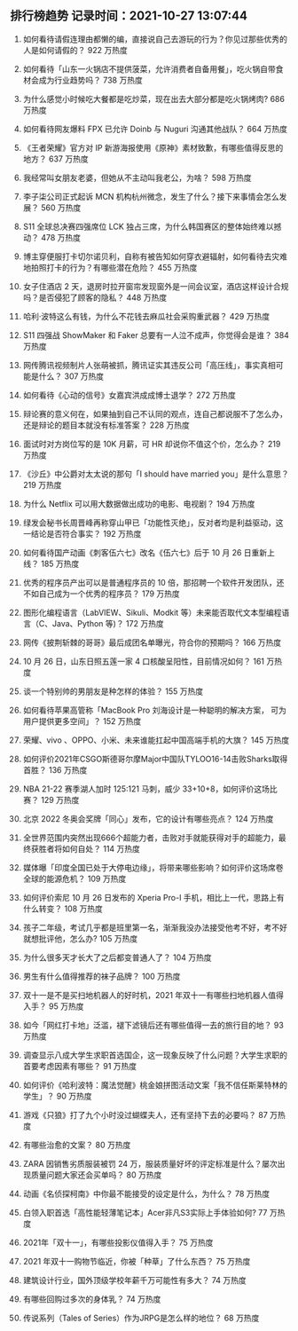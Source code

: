 
## 排行榜趋势 记录时间：2021-10-27 13:07:44
  
  1. 如何看待请假连理由都懒的编，直接说自己去游玩的行为？你见过那些优秀的人是如何请假的？ 922 万热度
    
  2. 如何看待「山东一火锅店不提供菠菜，允许消费者自备用餐」，吃火锅自带食材会成为行业趋势吗？ 738 万热度
    
  3. 为什么感觉小时候吃大餐都是吃炒菜，现在出去大部分都是吃火锅烤肉? 686 万热度
    
  4. 如何看待网友爆料 FPX 已允许 Doinb 与 Nuguri 沟通其他战队？ 664 万热度
    
  5. 《王者荣耀》官方对 IP 新游海报使用《原神》素材致歉，有哪些值得反思的地方？ 637 万热度
    
  6. 我经常叫女朋友老婆，但她从不主动叫我老公，为啥？ 598 万热度
    
  7. 李子柒公司正式起诉 MCN 机构杭州微念，发生了什么？接下来事情会怎么发展？ 560 万热度
    
  8. S11 全球总决赛四强席位 LCK 独占三席，为什么韩国赛区的整体始终难以撼动？ 478 万热度
    
  9. 博主穿便服打卡切尔诺贝利，自称有被告知如何穿衣避辐射，如何看待去灾难地拍照打卡的行为？有哪些潜在危险？ 455 万热度
    
  10. 女子住酒店 2 天，退房时拉开窗帘发现窗外是一间会议室，酒店这样设计合规吗？是否侵犯了顾客的隐私？ 448 万热度
    
  11. 哈利·波特这么有钱，为什么不花钱去麻瓜社会采购重武器？ 429 万热度
    
  12. S11 四强战 ShowMaker 和 Faker 总要有一人泣不成声，你觉得会是谁？ 384 万热度
    
  13. 网传腾讯视频制片人张萌被抓，腾讯证实其违反公司「高压线」，事实真相可能是什么？ 307 万热度
    
  14. 如何看待《心动的信号》女嘉宾洪成成博士退学？ 272 万热度
    
  15. 辩论赛的意义何在，如果抽到自己不认同的观点，连自己都说服不了怎么办，还是辩论的题目本就没有标准答案？ 228 万热度
    
  16. 面试时对方岗位写的是 10K 月薪，可 HR 却说你不值这个价，怎么办？ 219 万热度
    
  17. 《沙丘》中公爵对太太说的那句「I should have married you」是什么意思？ 219 万热度
    
  18. 为什么 Netflix 可以用大数据做出成功的电影、电视剧？ 194 万热度
    
  19. 绿发会秘书长周晋峰再称穿山甲已「功能性灭绝」，反对者均是利益驱动，这一结论是否符合事实？ 192 万热度
    
  20. 如何看待国产动画《刺客伍六七》改名《伍六七》后于 10 月 26 日重新上线？ 185 万热度
    
  21. 优秀的程序员产出可以是普通程序员的 10 倍，那招聘一个软件开发团队，还不如自己成为一个优秀的程序员？ 179 万热度
    
  22. 图形化编程语言（LabVIEW、Sikuli、Modkit 等）未来能否取代文本型编程语言（C、Java、Python 等)？ 172 万热度
    
  23. 网传《披荆斩棘的哥哥》最后成团名单曝光，符合你的预期吗？ 166 万热度
    
  24. 10 月 26 日，山东日照五莲一家 4 口核酸呈阳性，目前情况如何？ 161 万热度
    
  25. 谈一个特别帅的男朋友是种怎样的体验？ 155 万热度
    
  26. 如何看待苹果高管称「MacBook Pro 刘海设计是一种聪明的解决方案， 可为用户提供更多空间」？ 152 万热度
    
  27. 荣耀、vivo 、OPPO、小米、未来谁能扛起中国高端手机的大旗？ 145 万热度
    
  28. 如何评价2021年CSGO斯德哥尔摩Major中国队TYLOO16-14击败Sharks取得首胜？ 136 万热度
    
  29. NBA 21-22 赛季湖人加时 125:121 马刺，威少 33+10+8，如何评价这场比赛？ 129 万热度
    
  30. 北京 2022 冬奥会奖牌「同心」发布，它的设计有哪些亮点？ 124 万热度
    
  31. 全世界范围内突然出现666个超能力者，击败对手就能获得对手的超能力，最终获胜者将如何自处？ 114 万热度
    
  32. 媒体曝「印度全国已处于大停电边缘」，将带来哪些影响？如何评价这场席卷全球的能源危机？ 109 万热度
    
  33. 如何评价索尼 10 月 26 日发布的 Xperia Pro-I 手机，相比上一代，思路上有什么转变？ 108 万热度
    
  34. 孩子二年级，考试几乎都是班里第一名，渐渐我没办法接受他考不好，考不好就想批评他，怎么办? 105 万热度
    
  35. 为什么很多天才长大了之后都变普通人了？ 104 万热度
    
  36. 男生有什么值得推荐的袜子品牌？ 100 万热度
    
  37. 双十一是不是买扫地机器人的好时机，2021 年双十一有哪些扫地机器人值得入手？ 95 万热度
    
  38. 如今「网红打卡地」泛滥，褪下滤镜后还有哪些值得一去的旅行目的地？ 93 万热度
    
  39. 调查显示八成大学生求职首选国企，这一现象反映了什么问题？大学生求职的首要考虑因素有哪些？ 91 万热度
    
  40. 如何评价《哈利波特：魔法觉醒》桃金娘拼图活动文案「我不信任斯莱特林的学生」？ 90 万热度
    
  41. 游戏《只狼》打了九个小时没过蝴蝶夫人，还有坚持下去的必要吗？ 87 万热度
    
  42. 有哪些治愈的文案？ 80 万热度
    
  43. ZARA 因销售劣质服装被罚 24 万，服装质量好坏的评定标准是什么？屡次出现质量问题大家还会买单吗？ 80 万热度
    
  44. 动画《名侦探柯南》中你最不能接受的设定是什么，为什么？ 78 万热度
    
  45. 白领入职首选「高性能轻薄笔记本」Acer非凡S3实际上手体验如何? 77 万热度
    
  46. 2021年「双十一」，有哪些投影仪值得入手？ 75 万热度
    
  47. 2021 年双十一购物节临近，你被「种草」了什么东西？ 75 万热度
    
  48. 建筑设计行业，国外顶级学校年薪千万可能性有多大？ 74 万热度
    
  49. 有哪些回购过多次的身体乳？ 74 万热度
    
  50. 传说系列（Tales of Series）作为JRPG是怎么样的地位？ 68 万热度
    